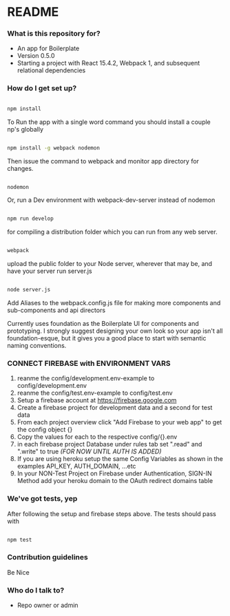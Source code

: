 # README #

### What is this repository for? ###

* An app for Boilerplate
* Version 0.5.0
* Starting a project with React 15.4.2, Webpack 1, and subsequent relational dependencies


### How do I get set up? ###

```bash

npm install

```
To Run the app with a single word command you should install a couple np's globally
```bash

npm install -g webpack nodemon
```
Then issue the command to webpack and monitor app directory for changes.
```bash

nodemon
```
Or, run a Dev environment with webpack-dev-server instead of nodemon
```bash

npm run develop
```

for compiling a distribution folder which you can run from any web server.

```bash

webpack
```
upload the public folder to your Node server, wherever that may be, and have your server run server.js
```bash

node server.js
```

Add Aliases to the webpack.config.js file for making more components and sub-components and api directors

Currently uses foundation as the Boilerplate UI for components and prototyping. I strongly suggest designing your own look so your app isn't all foundation-esque, but it gives you a good place to start with semantic naming conventions.

### CONNECT FIREBASE with ENVIRONMENT VARS ###
1. reanme the config/development.env-example to config/development.env
1. reanme the config/test.env-example to config/test.env
1. Setup a firebase account at https://firebase.google.com
1. Create a firebase project for development data and a second for test data
1. From each project overview click "Add Firebase to your web app" to get the config object {}
1. Copy the values for each to the respective config/{}.env
1. in each firebase project Database under rules tab set ".read" and ".write" to true *(FOR NOW UNTIL AUTH IS ADDED)*
1. If you are using heroku setup the same Config Variables as shown in the examples API_KEY, AUTH_DOMAIN, ...etc
1. In your NON-Test Project on Firebase under Authentication, SIGN-IN Method add your heroku domain to the OAuth redirect domains table


### We've got tests, yep ###

After following the setup and firebase steps above. The tests should pass with
```bash

npm test
```

### Contribution guidelines ###

Be Nice

### Who do I talk to? ###

* Repo owner or admin
